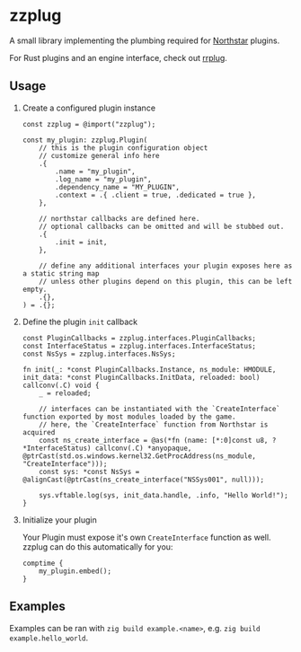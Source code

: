 # zzplug

A small library implementing the plumbing required for [Northstar](https://northstar.tf) plugins.

For Rust plugins and an engine interface, check out [rrplug](https://github.com/r2northstartools/rrplug).

## Usage

1. Create a configured plugin instance

    ```zig
    const zzplug = @import("zzplug");
    
    const my_plugin: zzplug.Plugin(
        // this is the plugin configuration object
        // customize general info here
        .{
            .name = "my_plugin",
            .log_name = "my_plugin",
            .dependency_name = "MY_PLUGIN",
            .context = .{ .client = true, .dedicated = true },
        },

        // northstar callbacks are defined here.
        // optional callbacks can be omitted and will be stubbed out.
        .{
            .init = init,
        },

        // define any additional interfaces your plugin exposes here as a static string map
        // unless other plugins depend on this plugin, this can be left empty.
        .{},
    ) = .{};
    ```

2. Define the plugin `init` callback

    ```zig
    const PluginCallbacks = zzplug.interfaces.PluginCallbacks;
    const InterfaceStatus = zzplug.interfaces.InterfaceStatus;
    const NsSys = zzplug.interfaces.NsSys;

    fn init(_: *const PluginCallbacks.Instance, ns_module: HMODULE, init_data: *const PluginCallbacks.InitData, reloaded: bool) callconv(.C) void {
        _ = reloaded;

        // interfaces can be instantiated with the `CreateInterface` function exported by most modules loaded by the game.
        // here, the `CreateInterface` function from Northstar is acquired
        const ns_create_interface = @as(*fn (name: [*:0]const u8, ?*InterfaceStatus) callconv(.C) *anyopaque, @ptrCast(std.os.windows.kernel32.GetProcAddress(ns_module, "CreateInterface")));
        const sys: *const NsSys = @alignCast(@ptrCast(ns_create_interface("NSSys001", null)));

        sys.vftable.log(sys, init_data.handle, .info, "Hello World!");
    }
    ```

3. Initialize your plugin

    Your Plugin must expose it's own `CreateInterface` function as well. zzplug can do this automatically for you:

    ```
    comptime {
        my_plugin.embed();
    }
    ```

## Examples

Examples can be ran with `zig build example.<name>`, e.g. `zig build example.hello_world`.
